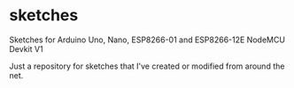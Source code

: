 # sketches
Sketches for Arduino Uno, Nano, ESP8266-01 and ESP8266-12E NodeMCU Devkit V1

Just a repository for sketches that I've created or modified from around the net. 
